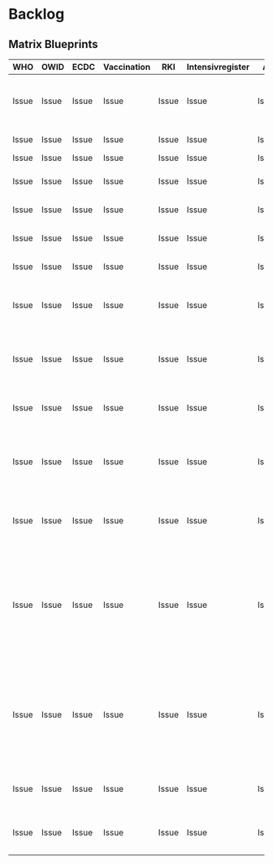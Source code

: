 # Backlog

## Matrix Blueprints

| WHO   | OWID  | ECDC  | Vaccination | RKI   | Intensivregister | All     | Label         | config                                          |
|-------|-------|-------|-------------|-------|------------------|---------|---------------|------------------------------------------------|
| Issue | Issue | Issue | Issue       | Issue | Issue            | Issue   | Development   | Navigation and Pages for Info, Tasks and Tests |
| Issue | Issue | Issue | Issue       | Issue | Issue            | Issue   | Development   | Download Data File |
| Issue | Issue | Issue | Issue       | Issue | Issue            | Issue   | Development   | import |
| Issue | Issue | Issue | Issue       | Issue | Issue            | Issue   | Development   | full update Dimension Tables |
| Issue | Issue | Issue | Issue       | Issue | Issue            | Issue   | Development   | full update Fact Table |
| Issue | Issue | Issue | Issue       | Issue | Issue            | Issue   | Development   | update Dimension Tables |
| Issue | Issue | Issue | Issue       | Issue | Issue            | Issue   | Development   | update Fact Table |
| Issue | Issue | Issue | Issue       | Issue | Issue            | Issue   | Development   | Navigation and Pages for Imported Table |
| Issue | Issue | Issue | Issue       | Issue | Issue            | Issue   | Development   | Navigation and Pages for Dimension Tables |
| Issue | Issue | Issue | Issue       | Issue | Issue            | Issue   | Development   | Navigation and Pages for Fact Table |
| Issue | Issue | Issue | Issue       | Issue | Issue            | Issue   | Documentation | Update UML Diagrams for Domain Model   | 
| Issue | Issue | Issue | Issue       | Issue | Issue            | Issue   | Documentation | Update UML Diagrams for Use Cases  |
| Issue | Issue | Issue | Issue       | Issue | Issue            | Issue   | QA            | add Selenium Tests for all Frontend Urls and Pages without any Access to Database |
| Issue | Issue | Issue | Issue       | Issue | Issue            | Issue   | QA            | add Selenium Tests for all Frontend Urls and Pages with Read Access to Database |
| Issue | Issue | Issue | Issue       | Issue | Issue            | Issue   | Documentation | write Tast-Plan for manual Testing | 
| Issue | Issue | Issue | Issue       | Issue | Issue            | Issue   | Documentation | write Checklist for manual Testing |

